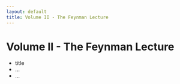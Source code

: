 ```yaml
---
layout: default
title: Volume II - The Feynman Lecture
---
```


# Volume II - The Feynman Lecture

* title
* ...
* ...
